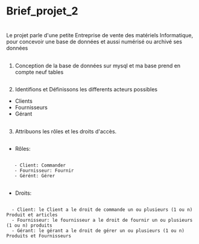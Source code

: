 # Brief_projet_2
# 
Le projet parle d'une petite Entreprise de vente des matériels Informatique, pour concevoir une base de données et aussi numérisé ou archivé ses données

##
1. Conception de la base de données sur mysql et ma base prend en compte neuf tables 
###
##
2. Identifions et Définissons les differents acteurs possibles
- Clients 
- Fournisseurs
- Gérant
###
##
3. Attribuons les rôles et les droits d'accès.
###
##
- Rôles:
###
##
       - Client: Commander
       - Fournisseur: Fournir
       - Gérént: Gérer
 ###
 ##
- Droits:
### 
##
      - Client: le Client a le droit de commande un ou plusieurs (1 ou n) Produit et articles
      - Fournisseur: le fournisseur a le droit de fournir un ou plusieurs (1 ou n) produits
      - Gérant: le gérant a le droit de gérer un ou plusieurs (1 ou n) Produits et Fournisseurs
  ###
